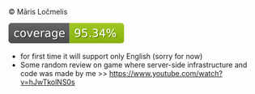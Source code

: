 © Māris Ločmelis

![Coverage](./front/my-page/reports/coverageBadge.svg)

* for first time it will support only English (sorry for now)
* Some random review on game where server-side infrastructure and code was made by me >> https://www.youtube.com/watch?v=hJwTkolNS0s